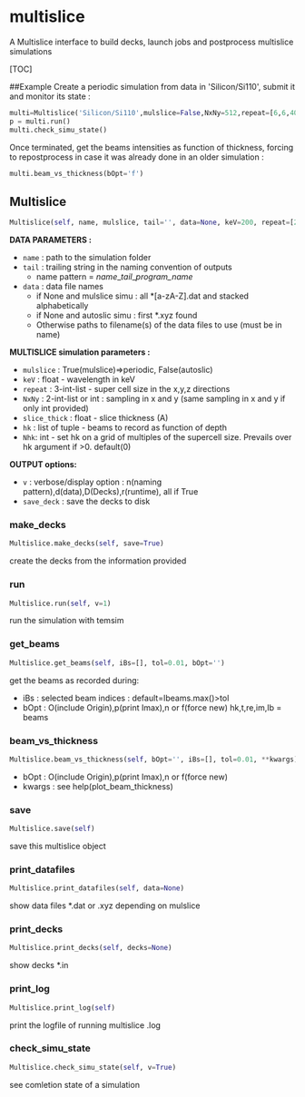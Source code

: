 # multislice

A Multislice interface to build decks, launch jobs and postprocess multislice simulations

[TOC]

##Example
Create a periodic simulation from data in 'Silicon/Si110',
submit it and monitor its state :
```python
multi=Multislice('Silicon/Si110',mulslice=False,NxNy=512,repeat=[6,6,40],Nhk=2)
p = multi.run()
multi.check_simu_state()
```
Once terminated, get the beams intensities as function of thickness,
forcing to repostprocess in case it was already done in an older simulation :
```python
multi.beam_vs_thickness(bOpt='f')
```


## Multislice
```python
Multislice(self, name, mulslice, tail='', data=None, keV=200, repeat=[2, 2, 1], NxNy=[512, 512], slice_thick=1.0, hk=[(0, 0)], Nkh=0, v=True, save_deck=True)
```
**DATA PARAMETERS :**

- `name` : path to the simulation folder
- `tail` : trailing string in the naming convention of outputs
    - name pattern = *name*\_*tail*\_*program_name*
- `data` : data file names
    - if None and mulslice simu : all *[a-zA-Z].dat and stacked alphabetically
    - if None and autoslic simu : first *.xyz found
    - Otherwise paths to filename(s) of the data files to use (must be in name)

**MULTISLICE simulation parameters :**

- `mulslice` : True(mulslice)=>periodic, False(autoslic)
- `keV` : float - wavelength in keV
- `repeat` : 3-int-list - super cell size in the x,y,z directions
- `NxNy` : 2-int-list or int : sampling in x and y (same sampling in x and y if only int provided)
- `slice_thick` : float - slice thickness (A)
- `hk` : list of tuple - beams to record as function of depth
- `Nhk`: int - set hk on a grid of multiples of the supercell size. Prevails over hk argument if >0. default(0)

**OUTPUT options:**

- `v`  : verbose/display option : n(naming pattern),d(data),D(Decks),r(runtime), all if True
- `save_deck` : save the decks to disk

### make_decks
```python
Multislice.make_decks(self, save=True)
```
create the decks from the information provided
### run
```python
Multislice.run(self, v=1)
```
run the simulation with temsim
### get_beams
```python
Multislice.get_beams(self, iBs=[], tol=0.01, bOpt='')
```
get the beams as recorded during:

- iBs : selected beam indices : default=Ibeams.max()>tol
- bOpt : O(include Origin),p(print Imax),n or f(force new)
hk,t,re,im,Ib = beams

### beam_vs_thickness
```python
Multislice.beam_vs_thickness(self, bOpt='', iBs=[], tol=0.01, **kwargs)
```

- bOpt : O(include Origin),p(print Imax),n or f(force new)
- kwargs : see help(plot_beam_thickness)

### save
```python
Multislice.save(self)
```
save this multislice object
### print_datafiles
```python
Multislice.print_datafiles(self, data=None)
```
show data files *.dat or .xyz depending on mulslice
### print_decks
```python
Multislice.print_decks(self, decks=None)
```
show decks *.in
### print_log
```python
Multislice.print_log(self)
```
print the logfile of running multislice .log
### check_simu_state
```python
Multislice.check_simu_state(self, v=True)
```
see comletion state of a simulation
